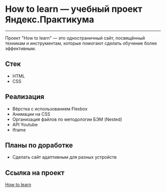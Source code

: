 # How to learn — учебный проект Яндекс.Практикума
----

Проект "How to learn" — это одностраничный сайт, посвящённый техникам и инструментам, которые помогают сделать обучение более эффективным.

## Стек
+ HTML
+ CSS 


## Реализация
* Вёрстка с использованием Flexbox
* Анимации на CSS
* Организация файлов по методологии БЭМ (Nested)
* API Youtube
* Iframe

## Планы по доработке
* Сделать сайт адаптивным для разных устройств

## Cсылка на проект 
[How to learn](https://vvshilimov.github.io/how-to-learn/)